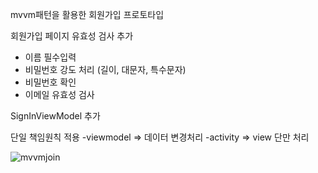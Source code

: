 mvvm패턴을 활용한 회원가입 프로토타입


회원가입 페이지 유효성 검사 추가

- 이름 필수입력
- 비밀번호 강도 처리 (길이, 대문자, 특수문자)
- 비밀번호 확인
- 이메일 유효성 검사

SignInViewModel  추가

단일 책임원칙 적용
-viewmodel => 데이터 변경처리
-activity => view 단만 처리

![mvvmjoin](https://github.com/ellycrab/selfIntroduction/assets/54714275/f178c24b-48c6-4d6d-b301-dfb7d62c42c0)



